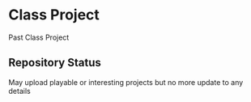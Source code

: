 # Class Project
Past Class Project

## Repository Status
May upload playable or interesting projects but no more update to any details
